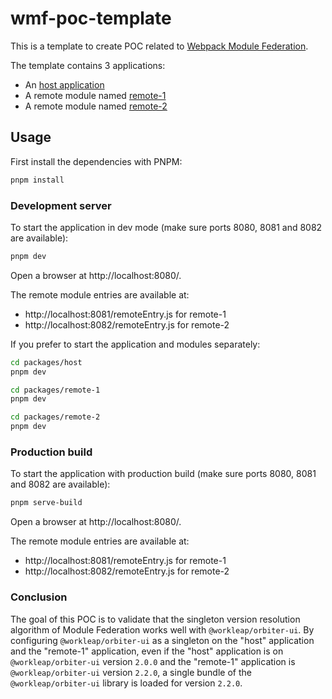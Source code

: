 # wmf-poc-template

This is a template to create POC related to [Webpack Module Federation](https://webpack.js.org/concepts/module-federation/).

The template contains 3 applications:
- An [host application](./packages/host/)
- A remote module named [remote-1](./packages/remote-1/)
- A remote module named [remote-2](./packages/remote-2/)

## Usage

First install the dependencies with PNPM:

```bash
pnpm install
```

### Development server

To start the application in dev mode (make sure ports 8080, 8081 and 8082 are available):

```bash
pnpm dev
```

Open a browser at http://localhost:8080/.

The remote module entries are available at:
- http://localhost:8081/remoteEntry.js for remote-1
- http://localhost:8082/remoteEntry.js for remote-2

If you prefer to start the application and modules separately:

```bash
cd packages/host
pnpm dev
```

```bash
cd packages/remote-1
pnpm dev
```

```bash
cd packages/remote-2
pnpm dev
```

### Production build

To start the application with production build (make sure ports 8080, 8081 and 8082 are available):

```bash
pnpm serve-build
```

Open a browser at http://localhost:8080/.

The remote module entries are available at:
- http://localhost:8081/remoteEntry.js for remote-1
- http://localhost:8082/remoteEntry.js for remote-2

### Conclusion

The goal of this POC is to validate that the singleton version resolution algorithm of Module Federation works well with `@workleap/orbiter-ui`. By configuring `@workleap/orbiter-ui` as a singleton on the "host" application and the "remote-1" application, even if the "host" application is on `@workleap/orbiter-ui` version `2.0.0` and the "remote-1" application is `@workleap/orbiter-ui` version `2.2.0`, a single bundle of the `@workleap/orbiter-ui` library is loaded for version `2.2.0`.